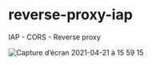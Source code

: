 # reverse-proxy-iap
IAP - CORS - Reverse proxy

![Capture d’écran 2021-04-21 à 15 59 15](https://user-images.githubusercontent.com/11411695/115566431-87268f00-a2ba-11eb-94e1-8ca4a123c2d3.png)
